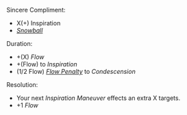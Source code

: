 Sincere Compliment:
+ X(+) Inspiration
+ *[Snowball](Snowball)*

Duration:
+ +(X) *Flow*
+ +(Flow) to *Inspiration*
+ (1/2 Flow) *[Flow Penalty](Flow_Penalty)* to *Condescension*

Resolution:
+ Your next *Inspiration Maneuver* effects an extra X targets.
+ +1 *Flow* 